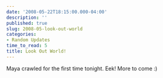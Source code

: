 ```yaml
---
date: '2008-05-22T18:15:00.000-04:00'
description: ''
published: true
slug: 2008-05-look-out-world
categories:
- Random Updates
time_to_read: 5
title: Look Out World!
---
```


Maya crawled for the first time tonight.  Eek!  More to come :)